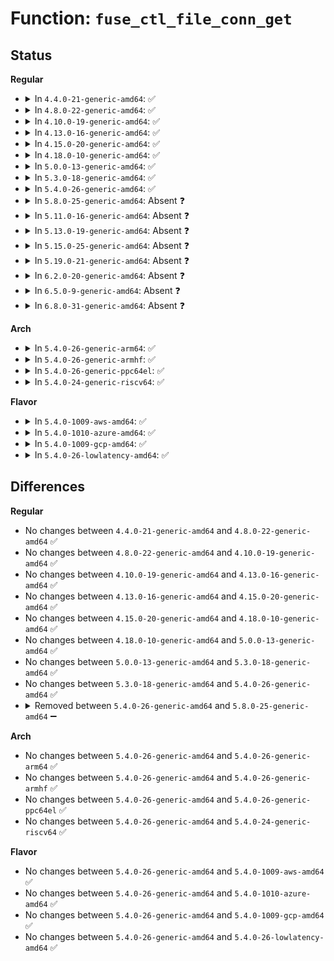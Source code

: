 # Function: <code>fuse_ctl_file_conn_get</code>

## Status
<b>Regular</b>
<ul>
<li>
<details>
<summary>In <code>4.4.0-21-generic-amd64</code>: ✅</summary>

```c
struct fuse_conn * fuse_ctl_file_conn_get(struct file * file)
```

```json
{
  "name": "fuse_ctl_file_conn_get",
  "collision_type": "Unique Static",
  "inline_type": "No",
  "funcs": [
    {
      "addr": 18446744071582107808,
      "name": "fuse_ctl_file_conn_get",
      "external": false,
      "loc": "fs/fuse/control.c:22",
      "file": "fs/fuse/control.c",
      "inline": "seen, unknown",
      "caller_inline": [],
      "caller_func": [
        "fs/fuse/control.c:fuse_conn_waiting_read",
        "fs/fuse/control.c:fuse_conn_abort_write",
        "fs/fuse/control.c:fuse_conn_congestion_threshold_write",
        "fs/fuse/control.c:fuse_conn_max_background_write",
        "fs/fuse/control.c:fuse_conn_max_background_read",
        "fs/fuse/control.c:fuse_conn_congestion_threshold_read"
      ]
    }
  ],
  "symbols": [
    {
      "addr": 18446744071582107808,
      "name": "fuse_ctl_file_conn_get",
      "section": ".text",
      "bind": "STB_LOCAL",
      "size": 70
    }
  ]
}
```
</details>
</li>
<li>
<details>
<summary>In <code>4.8.0-22-generic-amd64</code>: ✅</summary>

```c
struct fuse_conn * fuse_ctl_file_conn_get(struct file * file)
```

```json
{
  "name": "fuse_ctl_file_conn_get",
  "collision_type": "Unique Static",
  "inline_type": "No",
  "funcs": [
    {
      "addr": 18446744071582323616,
      "name": "fuse_ctl_file_conn_get",
      "external": false,
      "loc": "fs/fuse/control.c:22",
      "file": "fs/fuse/control.c",
      "inline": "seen, unknown",
      "caller_inline": [],
      "caller_func": [
        "fs/fuse/control.c:fuse_conn_congestion_threshold_write",
        "fs/fuse/control.c:fuse_conn_congestion_threshold_read",
        "fs/fuse/control.c:fuse_conn_max_background_write",
        "fs/fuse/control.c:fuse_conn_max_background_read",
        "fs/fuse/control.c:fuse_conn_waiting_read",
        "fs/fuse/control.c:fuse_conn_abort_write"
      ]
    }
  ],
  "symbols": [
    {
      "addr": 18446744071582323616,
      "name": "fuse_ctl_file_conn_get",
      "section": ".text",
      "bind": "STB_LOCAL",
      "size": 70
    }
  ]
}
```
</details>
</li>
<li>
<details>
<summary>In <code>4.10.0-19-generic-amd64</code>: ✅</summary>

```c
struct fuse_conn * fuse_ctl_file_conn_get(struct file * file)
```

```json
{
  "name": "fuse_ctl_file_conn_get",
  "collision_type": "Unique Static",
  "inline_type": "No",
  "funcs": [
    {
      "addr": 18446744071582412096,
      "name": "fuse_ctl_file_conn_get",
      "external": false,
      "loc": "fs/fuse/control.c:22",
      "file": "fs/fuse/control.c",
      "inline": "seen, unknown",
      "caller_inline": [],
      "caller_func": [
        "fs/fuse/control.c:fuse_conn_congestion_threshold_write",
        "fs/fuse/control.c:fuse_conn_congestion_threshold_read",
        "fs/fuse/control.c:fuse_conn_max_background_write",
        "fs/fuse/control.c:fuse_conn_max_background_read",
        "fs/fuse/control.c:fuse_conn_waiting_read",
        "fs/fuse/control.c:fuse_conn_abort_write"
      ]
    }
  ],
  "symbols": [
    {
      "addr": 18446744071582412096,
      "name": "fuse_ctl_file_conn_get",
      "section": ".text",
      "bind": "STB_LOCAL",
      "size": 70
    }
  ]
}
```
</details>
</li>
<li>
<details>
<summary>In <code>4.13.0-16-generic-amd64</code>: ✅</summary>

```c
struct fuse_conn * fuse_ctl_file_conn_get(struct file * file)
```

```json
{
  "name": "fuse_ctl_file_conn_get",
  "collision_type": "Unique Static",
  "inline_type": "No",
  "funcs": [
    {
      "addr": 18446744071582495808,
      "name": "fuse_ctl_file_conn_get",
      "external": false,
      "loc": "fs/fuse/control.c:22",
      "file": "fs/fuse/control.c",
      "inline": "seen, unknown",
      "caller_inline": [],
      "caller_func": [
        "fs/fuse/control.c:fuse_conn_congestion_threshold_write",
        "fs/fuse/control.c:fuse_conn_congestion_threshold_read",
        "fs/fuse/control.c:fuse_conn_max_background_write",
        "fs/fuse/control.c:fuse_conn_max_background_read",
        "fs/fuse/control.c:fuse_conn_waiting_read",
        "fs/fuse/control.c:fuse_conn_abort_write"
      ]
    }
  ],
  "symbols": [
    {
      "addr": 18446744071582495808,
      "name": "fuse_ctl_file_conn_get",
      "section": ".text",
      "bind": "STB_LOCAL",
      "size": 70
    }
  ]
}
```
</details>
</li>
<li>
<details>
<summary>In <code>4.15.0-20-generic-amd64</code>: ✅</summary>

```c
struct fuse_conn * fuse_ctl_file_conn_get(struct file * file)
```

```json
{
  "name": "fuse_ctl_file_conn_get",
  "collision_type": "Unique Static",
  "inline_type": "No",
  "funcs": [
    {
      "addr": 18446744071582647008,
      "name": "fuse_ctl_file_conn_get",
      "external": false,
      "loc": "fs/fuse/control.c:22",
      "file": "fs/fuse/control.c",
      "inline": "seen, unknown",
      "caller_inline": [],
      "caller_func": [
        "fs/fuse/control.c:fuse_conn_congestion_threshold_write",
        "fs/fuse/control.c:fuse_conn_congestion_threshold_read",
        "fs/fuse/control.c:fuse_conn_max_background_write",
        "fs/fuse/control.c:fuse_conn_max_background_read",
        "fs/fuse/control.c:fuse_conn_waiting_read",
        "fs/fuse/control.c:fuse_conn_abort_write"
      ]
    }
  ],
  "symbols": [
    {
      "addr": 18446744071582647008,
      "name": "fuse_ctl_file_conn_get",
      "section": ".text",
      "bind": "STB_LOCAL",
      "size": 70
    }
  ]
}
```
</details>
</li>
<li>
<details>
<summary>In <code>4.18.0-10-generic-amd64</code>: ✅</summary>

```c
struct fuse_conn * fuse_ctl_file_conn_get(struct file * file)
```

```json
{
  "name": "fuse_ctl_file_conn_get",
  "collision_type": "Unique Static",
  "inline_type": "No",
  "funcs": [
    {
      "addr": 18446744071582840480,
      "name": "fuse_ctl_file_conn_get",
      "external": false,
      "loc": "fs/fuse/control.c:22",
      "file": "fs/fuse/control.c",
      "inline": "seen, unknown",
      "caller_inline": [],
      "caller_func": [
        "fs/fuse/control.c:fuse_conn_congestion_threshold_write",
        "fs/fuse/control.c:fuse_conn_congestion_threshold_read",
        "fs/fuse/control.c:fuse_conn_max_background_write",
        "fs/fuse/control.c:fuse_conn_max_background_read",
        "fs/fuse/control.c:fuse_conn_waiting_read",
        "fs/fuse/control.c:fuse_conn_abort_write"
      ]
    }
  ],
  "symbols": [
    {
      "addr": 18446744071582840480,
      "name": "fuse_ctl_file_conn_get",
      "section": ".text",
      "bind": "STB_LOCAL",
      "size": 70
    }
  ]
}
```
</details>
</li>
<li>
<details>
<summary>In <code>5.0.0-13-generic-amd64</code>: ✅</summary>

```c
struct fuse_conn * fuse_ctl_file_conn_get(struct file * file)
```

```json
{
  "name": "fuse_ctl_file_conn_get",
  "collision_type": "Unique Static",
  "inline_type": "No",
  "funcs": [
    {
      "addr": 18446744071582944048,
      "name": "fuse_ctl_file_conn_get",
      "external": false,
      "loc": "fs/fuse/control.c:22",
      "file": "fs/fuse/control.c",
      "inline": "seen, unknown",
      "caller_inline": [],
      "caller_func": [
        "fs/fuse/control.c:fuse_conn_congestion_threshold_write",
        "fs/fuse/control.c:fuse_conn_congestion_threshold_read",
        "fs/fuse/control.c:fuse_conn_max_background_write",
        "fs/fuse/control.c:fuse_conn_max_background_read",
        "fs/fuse/control.c:fuse_conn_waiting_read",
        "fs/fuse/control.c:fuse_conn_abort_write"
      ]
    }
  ],
  "symbols": [
    {
      "addr": 18446744071582944048,
      "name": "fuse_ctl_file_conn_get",
      "section": ".text",
      "bind": "STB_LOCAL",
      "size": 70
    }
  ]
}
```
</details>
</li>
<li>
<details>
<summary>In <code>5.3.0-18-generic-amd64</code>: ✅</summary>

```c
struct fuse_conn * fuse_ctl_file_conn_get(struct file * file)
```

```json
{
  "name": "fuse_ctl_file_conn_get",
  "collision_type": "Unique Static",
  "inline_type": "No",
  "funcs": [
    {
      "addr": 18446744071583124576,
      "name": "fuse_ctl_file_conn_get",
      "external": false,
      "loc": "fs/fuse/control.c:23",
      "file": "fs/fuse/control.c",
      "inline": "seen, unknown",
      "caller_inline": [],
      "caller_func": [
        "fs/fuse/control.c:fuse_conn_congestion_threshold_write",
        "fs/fuse/control.c:fuse_conn_congestion_threshold_read",
        "fs/fuse/control.c:fuse_conn_max_background_write",
        "fs/fuse/control.c:fuse_conn_max_background_read",
        "fs/fuse/control.c:fuse_conn_waiting_read",
        "fs/fuse/control.c:fuse_conn_abort_write"
      ]
    }
  ],
  "symbols": [
    {
      "addr": 18446744071583124576,
      "name": "fuse_ctl_file_conn_get",
      "section": ".text",
      "bind": "STB_LOCAL",
      "size": 73
    }
  ]
}
```
</details>
</li>
<li>
<details>
<summary>In <code>5.4.0-26-generic-amd64</code>: ✅</summary>

```c
struct fuse_conn * fuse_ctl_file_conn_get(struct file * file)
```

```json
{
  "name": "fuse_ctl_file_conn_get",
  "collision_type": "Unique Static",
  "inline_type": "No",
  "funcs": [
    {
      "addr": 18446744071583230608,
      "name": "fuse_ctl_file_conn_get",
      "external": false,
      "loc": "fs/fuse/control.c:23",
      "file": "fs/fuse/control.c",
      "inline": "seen, unknown",
      "caller_inline": [],
      "caller_func": [
        "fs/fuse/control.c:fuse_conn_congestion_threshold_write",
        "fs/fuse/control.c:fuse_conn_congestion_threshold_read",
        "fs/fuse/control.c:fuse_conn_max_background_write",
        "fs/fuse/control.c:fuse_conn_max_background_read",
        "fs/fuse/control.c:fuse_conn_waiting_read",
        "fs/fuse/control.c:fuse_conn_abort_write"
      ]
    }
  ],
  "symbols": [
    {
      "addr": 18446744071583230608,
      "name": "fuse_ctl_file_conn_get",
      "section": ".text",
      "bind": "STB_LOCAL",
      "size": 73
    }
  ]
}
```
</details>
</li>
<li>
<details>
<summary>In <code>5.8.0-25-generic-amd64</code>: Absent ❓</summary>

```json
{
  "name": "fuse_ctl_file_conn_get",
  "collision_type": "Unique Static",
  "inline_type": "Full",
  "funcs": [
    {
      "addr": 18446744071583559153,
      "name": "fuse_ctl_file_conn_get",
      "external": false,
      "loc": "fs/fuse/control.c:23",
      "file": "fs/fuse/control.c",
      "inline": "not declared, inlined",
      "caller_inline": [
        "fs/fuse/control.c:fuse_conn_congestion_threshold_write",
        "fs/fuse/control.c:fuse_conn_congestion_threshold_read",
        "fs/fuse/control.c:fuse_conn_max_background_write",
        "fs/fuse/control.c:fuse_conn_max_background_read",
        "fs/fuse/control.c:fuse_conn_waiting_read",
        "fs/fuse/control.c:fuse_conn_abort_write"
      ],
      "caller_func": []
    }
  ],
  "symbols": []
}
```
</details>
</li>
<li>
<details>
<summary>In <code>5.11.0-16-generic-amd64</code>: Absent ❓</summary>

```json
{
  "name": "fuse_ctl_file_conn_get",
  "collision_type": "Unique Static",
  "inline_type": "Full",
  "funcs": [
    {
      "addr": 18446744071583671377,
      "name": "fuse_ctl_file_conn_get",
      "external": false,
      "loc": "fs/fuse/control.c:23",
      "file": "fs/fuse/control.c",
      "inline": "not declared, inlined",
      "caller_inline": [
        "fs/fuse/control.c:fuse_conn_congestion_threshold_write",
        "fs/fuse/control.c:fuse_conn_congestion_threshold_read",
        "fs/fuse/control.c:fuse_conn_max_background_write",
        "fs/fuse/control.c:fuse_conn_max_background_read",
        "fs/fuse/control.c:fuse_conn_waiting_read",
        "fs/fuse/control.c:fuse_conn_abort_write"
      ],
      "caller_func": []
    }
  ],
  "symbols": []
}
```
</details>
</li>
<li>
<details>
<summary>In <code>5.13.0-19-generic-amd64</code>: Absent ❓</summary>

```json
{
  "name": "fuse_ctl_file_conn_get",
  "collision_type": "Unique Static",
  "inline_type": "Full",
  "funcs": [
    {
      "addr": 18446744071583692065,
      "name": "fuse_ctl_file_conn_get",
      "external": false,
      "loc": "fs/fuse/control.c:23",
      "file": "fs/fuse/control.c",
      "inline": "not declared, inlined",
      "caller_inline": [
        "fs/fuse/control.c:fuse_conn_congestion_threshold_write",
        "fs/fuse/control.c:fuse_conn_congestion_threshold_read",
        "fs/fuse/control.c:fuse_conn_max_background_write",
        "fs/fuse/control.c:fuse_conn_max_background_read",
        "fs/fuse/control.c:fuse_conn_waiting_read",
        "fs/fuse/control.c:fuse_conn_abort_write"
      ],
      "caller_func": []
    }
  ],
  "symbols": []
}
```
</details>
</li>
<li>
<details>
<summary>In <code>5.15.0-25-generic-amd64</code>: Absent ❓</summary>

```json
{
  "name": "fuse_ctl_file_conn_get",
  "collision_type": "Unique Static",
  "inline_type": "Full",
  "funcs": [
    {
      "addr": 18446744071584052513,
      "name": "fuse_ctl_file_conn_get",
      "external": false,
      "loc": "fs/fuse/control.c:23",
      "file": "fs/fuse/control.c",
      "inline": "not declared, inlined",
      "caller_inline": [
        "fs/fuse/control.c:fuse_conn_congestion_threshold_write",
        "fs/fuse/control.c:fuse_conn_congestion_threshold_read",
        "fs/fuse/control.c:fuse_conn_max_background_write",
        "fs/fuse/control.c:fuse_conn_max_background_read",
        "fs/fuse/control.c:fuse_conn_waiting_read",
        "fs/fuse/control.c:fuse_conn_abort_write"
      ],
      "caller_func": []
    }
  ],
  "symbols": []
}
```
</details>
</li>
<li>
<details>
<summary>In <code>5.19.0-21-generic-amd64</code>: Absent ❓</summary>

```json
{
  "name": "fuse_ctl_file_conn_get",
  "collision_type": "Unique Static",
  "inline_type": "Full",
  "funcs": [
    {
      "addr": 18446744071584642599,
      "name": "fuse_ctl_file_conn_get",
      "external": false,
      "loc": "fs/fuse/control.c:23",
      "file": "fs/fuse/control.c",
      "inline": "not declared, inlined",
      "caller_inline": [
        "fs/fuse/control.c:fuse_conn_congestion_threshold_write",
        "fs/fuse/control.c:fuse_conn_congestion_threshold_read",
        "fs/fuse/control.c:fuse_conn_max_background_write",
        "fs/fuse/control.c:fuse_conn_max_background_read",
        "fs/fuse/control.c:fuse_conn_waiting_read",
        "fs/fuse/control.c:fuse_conn_abort_write"
      ],
      "caller_func": []
    }
  ],
  "symbols": []
}
```
</details>
</li>
<li>
<details>
<summary>In <code>6.2.0-20-generic-amd64</code>: Absent ❓</summary>

```json
{
  "name": "fuse_ctl_file_conn_get",
  "collision_type": "Unique Static",
  "inline_type": "Full",
  "funcs": [
    {
      "addr": 18446744071585323383,
      "name": "fuse_ctl_file_conn_get",
      "external": false,
      "loc": "fs/fuse/control.c:23",
      "file": "fs/fuse/control.c",
      "inline": "not declared, inlined",
      "caller_inline": [
        "fs/fuse/control.c:fuse_conn_congestion_threshold_write",
        "fs/fuse/control.c:fuse_conn_congestion_threshold_read",
        "fs/fuse/control.c:fuse_conn_max_background_write",
        "fs/fuse/control.c:fuse_conn_max_background_read",
        "fs/fuse/control.c:fuse_conn_waiting_read",
        "fs/fuse/control.c:fuse_conn_abort_write"
      ],
      "caller_func": []
    }
  ],
  "symbols": []
}
```
</details>
</li>
<li>
<details>
<summary>In <code>6.5.0-9-generic-amd64</code>: Absent ❓</summary>

```json
{
  "name": "fuse_ctl_file_conn_get",
  "collision_type": "Unique Static",
  "inline_type": "Full",
  "funcs": [
    {
      "addr": 18446744071585553335,
      "name": "fuse_ctl_file_conn_get",
      "external": false,
      "loc": "fs/fuse/control.c:23",
      "file": "fs/fuse/control.c",
      "inline": "not declared, inlined",
      "caller_inline": [
        "fs/fuse/control.c:fuse_conn_congestion_threshold_write",
        "fs/fuse/control.c:fuse_conn_congestion_threshold_read",
        "fs/fuse/control.c:fuse_conn_max_background_write",
        "fs/fuse/control.c:fuse_conn_max_background_read",
        "fs/fuse/control.c:fuse_conn_waiting_read",
        "fs/fuse/control.c:fuse_conn_abort_write"
      ],
      "caller_func": []
    }
  ],
  "symbols": []
}
```
</details>
</li>
<li>
<details>
<summary>In <code>6.8.0-31-generic-amd64</code>: Absent ❓</summary>

```json
{
  "name": "fuse_ctl_file_conn_get",
  "collision_type": "Unique Static",
  "inline_type": "Full",
  "funcs": [
    {
      "addr": 18446744071585791639,
      "name": "fuse_ctl_file_conn_get",
      "external": false,
      "loc": "fs/fuse/control.c:23",
      "file": "fs/fuse/control.c",
      "inline": "not declared, inlined",
      "caller_inline": [
        "fs/fuse/control.c:fuse_conn_congestion_threshold_write",
        "fs/fuse/control.c:fuse_conn_congestion_threshold_read",
        "fs/fuse/control.c:fuse_conn_max_background_write",
        "fs/fuse/control.c:fuse_conn_max_background_read",
        "fs/fuse/control.c:fuse_conn_waiting_read",
        "fs/fuse/control.c:fuse_conn_abort_write"
      ],
      "caller_func": []
    }
  ],
  "symbols": []
}
```
</details>
</li>
</ul>
<b>Arch</b>
<ul>
<li>
<details>
<summary>In <code>5.4.0-26-generic-arm64</code>: ✅</summary>

```c
struct fuse_conn * fuse_ctl_file_conn_get(struct file * file)
```

```json
{
  "name": "fuse_ctl_file_conn_get",
  "collision_type": "Unique Static",
  "inline_type": "No",
  "funcs": [
    {
      "addr": 18446603336494953144,
      "name": "fuse_ctl_file_conn_get",
      "external": false,
      "loc": "fs/fuse/control.c:23",
      "file": "fs/fuse/control.c",
      "inline": "seen, unknown",
      "caller_inline": [],
      "caller_func": [
        "fs/fuse/control.c:fuse_conn_congestion_threshold_write",
        "fs/fuse/control.c:fuse_conn_congestion_threshold_read",
        "fs/fuse/control.c:fuse_conn_max_background_write",
        "fs/fuse/control.c:fuse_conn_max_background_read",
        "fs/fuse/control.c:fuse_conn_waiting_read",
        "fs/fuse/control.c:fuse_conn_abort_write"
      ]
    }
  ],
  "symbols": [
    {
      "addr": 18446603336494953144,
      "name": "fuse_ctl_file_conn_get",
      "section": ".text",
      "bind": "STB_LOCAL",
      "size": 88
    }
  ]
}
```
</details>
</li>
<li>
<details>
<summary>In <code>5.4.0-26-generic-armhf</code>: ✅</summary>

```c
struct fuse_conn * fuse_ctl_file_conn_get(struct file * file)
```

```json
{
  "name": "fuse_ctl_file_conn_get",
  "collision_type": "Unique Static",
  "inline_type": "No",
  "funcs": [
    {
      "addr": 3228361288,
      "name": "fuse_ctl_file_conn_get",
      "external": false,
      "loc": "fs/fuse/control.c:23",
      "file": "fs/fuse/control.c",
      "inline": "seen, unknown",
      "caller_inline": [],
      "caller_func": [
        "fs/fuse/control.c:fuse_conn_congestion_threshold_write",
        "fs/fuse/control.c:fuse_conn_congestion_threshold_read",
        "fs/fuse/control.c:fuse_conn_max_background_write",
        "fs/fuse/control.c:fuse_conn_max_background_read",
        "fs/fuse/control.c:fuse_conn_waiting_read",
        "fs/fuse/control.c:fuse_conn_abort_write"
      ]
    }
  ],
  "symbols": [
    {
      "addr": 3228361288,
      "name": "fuse_ctl_file_conn_get",
      "section": ".text",
      "bind": "STB_LOCAL",
      "size": 84
    }
  ]
}
```
</details>
</li>
<li>
<details>
<summary>In <code>5.4.0-26-generic-ppc64el</code>: ✅</summary>

```c
struct fuse_conn * fuse_ctl_file_conn_get(struct file * file)
```

```json
{
  "name": "fuse_ctl_file_conn_get",
  "collision_type": "Unique Static",
  "inline_type": "No",
  "funcs": [
    {
      "addr": 13835058055288828208,
      "name": "fuse_ctl_file_conn_get",
      "external": false,
      "loc": "fs/fuse/control.c:23",
      "file": "fs/fuse/control.c",
      "inline": "seen, unknown",
      "caller_inline": [],
      "caller_func": [
        "fs/fuse/control.c:fuse_conn_congestion_threshold_write",
        "fs/fuse/control.c:fuse_conn_congestion_threshold_read",
        "fs/fuse/control.c:fuse_conn_max_background_write",
        "fs/fuse/control.c:fuse_conn_max_background_read",
        "fs/fuse/control.c:fuse_conn_waiting_read",
        "fs/fuse/control.c:fuse_conn_abort_write"
      ]
    }
  ],
  "symbols": [
    {
      "addr": 13835058055288828208,
      "name": "fuse_ctl_file_conn_get",
      "section": ".text",
      "bind": "STB_LOCAL",
      "size": 132
    }
  ]
}
```
</details>
</li>
<li>
<details>
<summary>In <code>5.4.0-24-generic-riscv64</code>: ✅</summary>

```c
struct fuse_conn * fuse_ctl_file_conn_get(struct file * file)
```

```json
{
  "name": "fuse_ctl_file_conn_get",
  "collision_type": "Unique Static",
  "inline_type": "No",
  "funcs": [
    {
      "addr": 18446743936274256174,
      "name": "fuse_ctl_file_conn_get",
      "external": false,
      "loc": "fs/fuse/control.c:23",
      "file": "fs/fuse/control.c",
      "inline": "seen, unknown",
      "caller_inline": [],
      "caller_func": [
        "fs/fuse/control.c:fuse_conn_congestion_threshold_write",
        "fs/fuse/control.c:fuse_conn_congestion_threshold_read",
        "fs/fuse/control.c:fuse_conn_max_background_write",
        "fs/fuse/control.c:fuse_conn_max_background_read",
        "fs/fuse/control.c:fuse_conn_waiting_read",
        "fs/fuse/control.c:fuse_conn_abort_write"
      ]
    }
  ],
  "symbols": [
    {
      "addr": 18446743936274256174,
      "name": "fuse_ctl_file_conn_get",
      "section": ".text",
      "bind": "STB_LOCAL",
      "size": 86
    }
  ]
}
```
</details>
</li>
</ul>
<b>Flavor</b>
<ul>
<li>
<details>
<summary>In <code>5.4.0-1009-aws-amd64</code>: ✅</summary>

```c
struct fuse_conn * fuse_ctl_file_conn_get(struct file * file)
```

```json
{
  "name": "fuse_ctl_file_conn_get",
  "collision_type": "Unique Static",
  "inline_type": "No",
  "funcs": [
    {
      "addr": 18446744071583199344,
      "name": "fuse_ctl_file_conn_get",
      "external": false,
      "loc": "fs/fuse/control.c:23",
      "file": "fs/fuse/control.c",
      "inline": "seen, unknown",
      "caller_inline": [],
      "caller_func": [
        "fs/fuse/control.c:fuse_conn_congestion_threshold_write",
        "fs/fuse/control.c:fuse_conn_congestion_threshold_read",
        "fs/fuse/control.c:fuse_conn_max_background_write",
        "fs/fuse/control.c:fuse_conn_max_background_read",
        "fs/fuse/control.c:fuse_conn_waiting_read",
        "fs/fuse/control.c:fuse_conn_abort_write"
      ]
    }
  ],
  "symbols": [
    {
      "addr": 18446744071583199344,
      "name": "fuse_ctl_file_conn_get",
      "section": ".text",
      "bind": "STB_LOCAL",
      "size": 73
    }
  ]
}
```
</details>
</li>
<li>
<details>
<summary>In <code>5.4.0-1010-azure-amd64</code>: ✅</summary>

```c
struct fuse_conn * fuse_ctl_file_conn_get(struct file * file)
```

```json
{
  "name": "fuse_ctl_file_conn_get",
  "collision_type": "Unique Static",
  "inline_type": "No",
  "funcs": [
    {
      "addr": 18446744071583136496,
      "name": "fuse_ctl_file_conn_get",
      "external": false,
      "loc": "fs/fuse/control.c:23",
      "file": "fs/fuse/control.c",
      "inline": "seen, unknown",
      "caller_inline": [],
      "caller_func": [
        "fs/fuse/control.c:fuse_conn_congestion_threshold_write",
        "fs/fuse/control.c:fuse_conn_congestion_threshold_read",
        "fs/fuse/control.c:fuse_conn_max_background_write",
        "fs/fuse/control.c:fuse_conn_max_background_read",
        "fs/fuse/control.c:fuse_conn_waiting_read",
        "fs/fuse/control.c:fuse_conn_abort_write"
      ]
    }
  ],
  "symbols": [
    {
      "addr": 18446744071583136496,
      "name": "fuse_ctl_file_conn_get",
      "section": ".text",
      "bind": "STB_LOCAL",
      "size": 73
    }
  ]
}
```
</details>
</li>
<li>
<details>
<summary>In <code>5.4.0-1009-gcp-amd64</code>: ✅</summary>

```c
struct fuse_conn * fuse_ctl_file_conn_get(struct file * file)
```

```json
{
  "name": "fuse_ctl_file_conn_get",
  "collision_type": "Unique Static",
  "inline_type": "No",
  "funcs": [
    {
      "addr": 18446744071583183376,
      "name": "fuse_ctl_file_conn_get",
      "external": false,
      "loc": "fs/fuse/control.c:23",
      "file": "fs/fuse/control.c",
      "inline": "seen, unknown",
      "caller_inline": [],
      "caller_func": [
        "fs/fuse/control.c:fuse_conn_congestion_threshold_write",
        "fs/fuse/control.c:fuse_conn_congestion_threshold_read",
        "fs/fuse/control.c:fuse_conn_max_background_write",
        "fs/fuse/control.c:fuse_conn_max_background_read",
        "fs/fuse/control.c:fuse_conn_waiting_read",
        "fs/fuse/control.c:fuse_conn_abort_write"
      ]
    }
  ],
  "symbols": [
    {
      "addr": 18446744071583183376,
      "name": "fuse_ctl_file_conn_get",
      "section": ".text",
      "bind": "STB_LOCAL",
      "size": 73
    }
  ]
}
```
</details>
</li>
<li>
<details>
<summary>In <code>5.4.0-26-lowlatency-amd64</code>: ✅</summary>

```c
struct fuse_conn * fuse_ctl_file_conn_get(struct file * file)
```

```json
{
  "name": "fuse_ctl_file_conn_get",
  "collision_type": "Unique Static",
  "inline_type": "No",
  "funcs": [
    {
      "addr": 18446744071583277120,
      "name": "fuse_ctl_file_conn_get",
      "external": false,
      "loc": "fs/fuse/control.c:23",
      "file": "fs/fuse/control.c",
      "inline": "seen, unknown",
      "caller_inline": [],
      "caller_func": [
        "fs/fuse/control.c:fuse_conn_congestion_threshold_write",
        "fs/fuse/control.c:fuse_conn_congestion_threshold_read",
        "fs/fuse/control.c:fuse_conn_max_background_write",
        "fs/fuse/control.c:fuse_conn_max_background_read",
        "fs/fuse/control.c:fuse_conn_waiting_read",
        "fs/fuse/control.c:fuse_conn_abort_write"
      ]
    }
  ],
  "symbols": [
    {
      "addr": 18446744071583277120,
      "name": "fuse_ctl_file_conn_get",
      "section": ".text",
      "bind": "STB_LOCAL",
      "size": 73
    }
  ]
}
```
</details>
</li>
</ul>

## Differences
<b>Regular</b>
<ul>
<li>
No changes between <code>4.4.0-21-generic-amd64</code> and <code>4.8.0-22-generic-amd64</code> ✅
</li>
<li>
No changes between <code>4.8.0-22-generic-amd64</code> and <code>4.10.0-19-generic-amd64</code> ✅
</li>
<li>
No changes between <code>4.10.0-19-generic-amd64</code> and <code>4.13.0-16-generic-amd64</code> ✅
</li>
<li>
No changes between <code>4.13.0-16-generic-amd64</code> and <code>4.15.0-20-generic-amd64</code> ✅
</li>
<li>
No changes between <code>4.15.0-20-generic-amd64</code> and <code>4.18.0-10-generic-amd64</code> ✅
</li>
<li>
No changes between <code>4.18.0-10-generic-amd64</code> and <code>5.0.0-13-generic-amd64</code> ✅
</li>
<li>
No changes between <code>5.0.0-13-generic-amd64</code> and <code>5.3.0-18-generic-amd64</code> ✅
</li>
<li>
No changes between <code>5.3.0-18-generic-amd64</code> and <code>5.4.0-26-generic-amd64</code> ✅
</li>
<li>
<details>
<summary>Removed between <code>5.4.0-26-generic-amd64</code> and <code>5.8.0-25-generic-amd64</code> ➖</summary>

```c
struct fuse_conn * fuse_ctl_file_conn_get(struct file * file)
```
</details>
</li>
</ul>
<b>Arch</b>
<ul>
<li>
No changes between <code>5.4.0-26-generic-amd64</code> and <code>5.4.0-26-generic-arm64</code> ✅
</li>
<li>
No changes between <code>5.4.0-26-generic-amd64</code> and <code>5.4.0-26-generic-armhf</code> ✅
</li>
<li>
No changes between <code>5.4.0-26-generic-amd64</code> and <code>5.4.0-26-generic-ppc64el</code> ✅
</li>
<li>
No changes between <code>5.4.0-26-generic-amd64</code> and <code>5.4.0-24-generic-riscv64</code> ✅
</li>
</ul>
<b>Flavor</b>
<ul>
<li>
No changes between <code>5.4.0-26-generic-amd64</code> and <code>5.4.0-1009-aws-amd64</code> ✅
</li>
<li>
No changes between <code>5.4.0-26-generic-amd64</code> and <code>5.4.0-1010-azure-amd64</code> ✅
</li>
<li>
No changes between <code>5.4.0-26-generic-amd64</code> and <code>5.4.0-1009-gcp-amd64</code> ✅
</li>
<li>
No changes between <code>5.4.0-26-generic-amd64</code> and <code>5.4.0-26-lowlatency-amd64</code> ✅
</li>
</ul>
